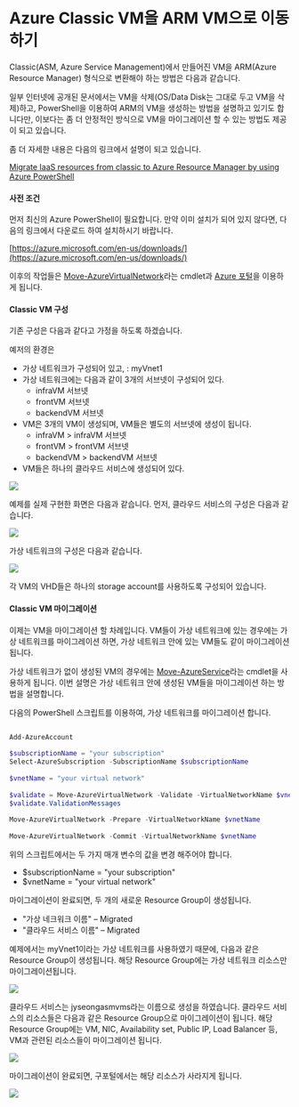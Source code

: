 # Azure Classic VM을 ARM VM으로 이동하기

Classic(ASM, Azure Service Management)에서 만들어진 VM을 ARM(Azure Resource Manager) 형식으로 변환해야 하는 방법은 다음과 같습니다.

일부 인터넷에 공개된 문서에서는 VM을 삭제(OS/Data Disk는 그대로 두고 VM을 삭제)하고, PowerShell을 이용하여 ARM의 VM을 생성하는 방법을 설명하고 있기도 합니다만, 이보다는 좀 더 안정적인 방식으로 VM을 마이그레이션 할 수 있는 방법도 제공이 되고 있습니다.

좀 더 자세한 내용은 다음의 링크에서 설명이 되고 있습니다.

[Migrate IaaS resources from classic to Azure Resource Manager by using Azure PowerShell](https://docs.microsoft.com/en-us/azure/virtual-machines/virtual-machines-windows-ps-migration-classic-resource-manager)

#### 사전 조건

먼저 최신의 Azure PowerShell이 필요합니다. 만약 이미 설치가 되어 있지 않다면, 다음의 링크에서 다운로드 하여 설치하시기 바랍니다.

[https://azure.microsoft.com/en-us/downloads/](https://azure.microsoft.com/en-us/downloads/)

이후의 작업들은 [Move-AzureVirtualNetwork](https://docs.microsoft.com/en-us/powershell/servicemanagement/Azure.Service/v2.1.0/Move-AzureVirtualNetwork)라는 cmdlet과 [Azure 포털](http://portal.azure.com/)을 이용하게 됩니다.

#### Classic VM 구성

기존 구성은 다음과 같다고 가정을 하도록 하겠습니다.

예저의 환경은
- 가상 네트워크가 구성되어 있고, : myVnet1
- 가상 네트워크에는 다음과 같이 3개의 서브넷이 구성되어 있다.
    - infraVM 서브넷
    - frontVM 서브넷
    - backendVM 서브넷
- VM은 3개의 VM이 생성되며, VM들은 별도의 서브넷에 생성이 됩니다.
    - infraVM > infraVM 서브넷
    - frontVM > frontVM 서브넷
    - backendVM > backendVM 서브넷
- VM들은 하나의 클라우드 서비스에 생성되어 있다.

![](https://jyseongfileshare.blob.core.windows.net/images/move-asm-vm-2-arm-01.png)

예제를 실제 구현한 화면은 다음과 같습니다. 먼저, 클라우드 서비스의 구성은 다음과 같습니다.

![](https://jyseongfileshare.blob.core.windows.net/images/move-asm-vm-2-arm-02.png)

가상 네트워크의 구성은 다음과 같습니다.

![](https://jyseongfileshare.blob.core.windows.net/images/move-asm-vm-2-arm-03.png)

각 VM의 VHD들은 하나의 storage account를 사용하도록 구성되어 있습니다.

#### Classic VM 마이그레이션

이제는 VM을 마이그레이션 할 차례입니다. VM들이 가상 네트워크에 있는 경우에는 가상 네트워크를 마이그레이션 하면, 가상 네트워크 안에 있는 VM들도 같이 마이그레이션 됩니다.

가상 네트워크가 없이 생성된 VM의 경우에는 [Move-AzureService](https://docs.microsoft.com/en-us/powershell/servicemanagement/Azure.Service/v2.1.0/Move-AzureService)라는 cmdlet을 사용하게 됩니다. 이번 설명은 가상 네트워크 안에 생성된 VM들을 마이그레이션 하는 방법을 설명합니다.

다음의 PowerShell 스크립트를 이용하여, 가상 네트워크를 마이그레이션 합니다.

```PowerShell

Add-AzureAccount
 
$subscriptionName = "your subscription"
Select-AzureSubscription -SubscriptionName $subscriptionName
 
$vnetName = "your virtual network"
 
$validate = Move-AzureVirtualNetwork -Validate -VirtualNetworkName $vnetName
$validate.ValidationMessages
 
Move-AzureVirtualNetwork -Prepare -VirtualNetworkName $vnetName
 
Move-AzureVirtualNetwork -Commit -VirtualNetworkName $vnetName

```

위의 스크립트에서는 두 가지 매개 변수의 값을 변경 해주어야 합니다.

- $subscriptionName = "your subscription"
- $vnetName = "your virtual network"

마이그레이션이 완료되면, 두 개의 새로운 Resource Group이 생성됩니다.

- "가상 네크워크 이름" – Migrated
- "클라우드 서비스 이름" – Migrated

예제에서는 myVnet1이라는 가상 네트워크를 사용하였기 때문에, 다음과 같은 Resource Group이 생성됩니다.
해당 Resource Group에는 가상 네트워크 리소스만 마이그레이션됩니다.

![](https://jyseongfileshare.blob.core.windows.net/images/move-asm-vm-2-arm-04.png)

클라우드 서비스는 jyseongasmvms라는 이름으로 생성을 하였습니다. 클라우드 서비스의 리소스들은 다음과 같은 Resource Group으로 마이그레이션이 됩니다.
해당 Resource Group에는 VM, NIC, Availability set, Public IP, Load Balancer 등, VM과 관련된 리소스들이 마이그레이션 됩니다.

![](https://jyseongfileshare.blob.core.windows.net/images/move-asm-vm-2-arm-05.png)

마이그레이션이 완료되면, 구포털에서는 해당 리소스가 사라지게 됩니다.

![](https://jyseongfileshare.blob.core.windows.net/images/move-asm-vm-2-arm-06.png)

